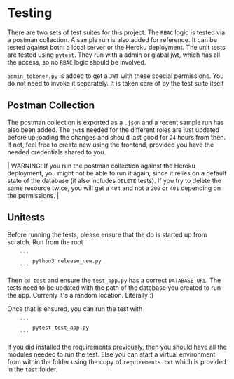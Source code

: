 # Testing

There are two sets of test suites for this project. The `RBAC` logic is tested via a postman collection. A sample run is also added for reference. It can be tested against both: a local server or the Heroku deployment. The unit tests are tested using `pytest`. They run with a admin or glabal jwt, which has all the access, so no `RBAC` logic should be involved. 

`admin_tokener.py` is added to get a `JWT` with these special permissions. You do not need to invoke it separately. It is taken care of by the test suite itself 

## Postman Collection

The postman collection is exported as a `.json` and a recent sample run has also been added. The `jwt`s needed for the different roles are just updated before upl;oading the changes and should last good for `24` hours from then. If not, feel free to create new using the frontend, provided you have the needed credentials shared to you.

| WARNING: If you run the postman collection against the Heroku deployment, you might not be able to run it again, since it relies on a default state of the database (it also includes `DELETE` tests). If you try to delete the same resource twice, you will get a `404` and not a `200` or `401` depending on the permissions. |

## Unitests

Before running the tests, please ensure that the db is started up from scratch. Run from the root

        ```
            python3 release_new.py
        ```

Then `cd test`  and ensure the `test_app.py` has a correct `DATABASE_URL`. The tests need to be updated with the path of the database you created to run the app. Currenly it's a random location. Literally :)

Once that is ensured, you can run the test with 

        ```
            pytest test_app.py
        ```

If you did installed the requirements previously, then you should have all the modules needed to run the test. Else you can start a virtual environment from within the folder using the copy of `requirements.txt` which is provided in the `test` folder.